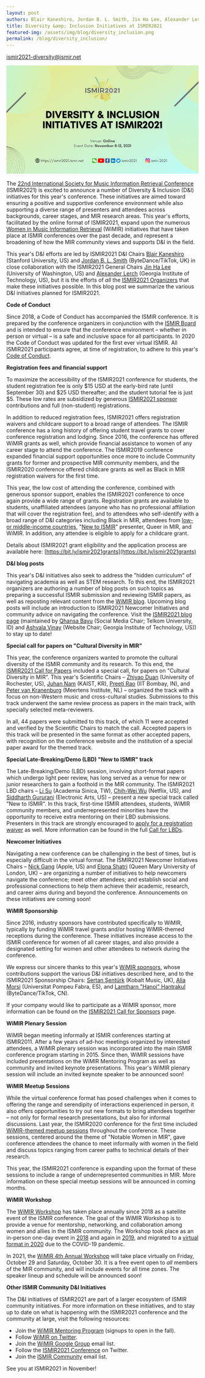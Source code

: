 ```yaml
---
layout: post
authors: Blair Kaneshiro, Jordan B. L. Smith, Jin Ha Lee, Alexander Lerch
title: Diversity &amp; Inclusion Initiatives at ISMIR2021
featured-img: /assets/img/blog/diversity_inclusion.png
permalink: /blog/diversity_inclusion/
---
```


[ismir2021-diversity@ismir.net](mailto:ismir2021-diversity@ismir.net)

![](/assets/img/blog/diversity_inclusion.png)

The [22nd International Society for Music Information Retrieval Conference](https://ismir2021.ismir.net/) (ISMIR2021) is excited to announce a number of Diversity &amp; Inclusion (D&amp;I) initiatives for this year&#39;s conference. These initiatives are aimed toward ensuring a positive and supportive conference environment while also supporting a diverse range of presenters and attendees across backgrounds, career stages, and MIR research areas. This year&#39;s efforts, facilitated by the online format of ISMIR2021, expand upon the numerous [Women in Music Information Retrieval](https://wimir.wordpress.com/) (WiMIR) initiatives that have taken place at ISMIR conferences over the past decade, and represent a broadening of how the MIR community views and supports D&amp;I in the field.

This year&#39;s D&amp;I efforts are led by ISMIR2021 D&amp;I Chairs [Blair Kaneshiro](https://ccrma.stanford.edu/~blairbo/) (Stanford University, US) and [Jordan B. L. Smith](http://jblsmith.github.io/) (ByteDance/TikTok, UK) in close collaboration with the ISMIR2021 General Chairs [Jin Ha Lee](https://gamer.ischool.uw.edu/) (University of Washington, US) and [Alexander Lerch](https://www.alexanderlerch.com/) (Georgia Institute of Technology, US), but it is the efforts of _all_ the [ISMIR2021 Organizers](https://ismir2021.ismir.net/team/) that make these initiatives possible. In this blog post we summarize the various D&amp;I initiatives planned for ISMIR2021.

**Code of Conduct**

Since 2018, a Code of Conduct has accompanied the ISMIR conference. It is prepared by the conference organizers in conjunction with the [ISMIR Board](https://ismir.net/about/) and is intended to ensure that the conference environment – whether in person or virtual – is a safe and inclusive space for all participants. In 2020 the Code of Conduct was updated for the first ever virtual ISMIR. All ISMIR2021 participants agree, at time of registration, to adhere to this year&#39;s [Code of Conduct](https://ismir2021.ismir.net/coc/).

**Registration fees and financial support**

To maximize the accessibility of the ISMIR2021 conference for students, the student registration fee is only $15 USD at the early-bird rate (until September 30) and $25 USD thereafter; and the student tutorial fee is just $5. These low rates are subsidized by generous [ISMIR2021 sponsor](https://ismir2021.ismir.net/sponsors/) contributions and full (non-student) registrations.

In addition to reduced registration fees, ISMIR2021 offers registration waivers and childcare support to a broad range of attendees. The ISMIR conference has a long history of offering student travel grants to cover conference registration and lodging. Since 2016, the conference has offered WiMIR grants as well, which provide financial assistance to women of any career stage to attend the conference. The ISMIR2019 conference expanded financial support opportunities once more to include Community grants for former and prospective MIR community members, and the ISMIR2020 conference offered childcare grants as well as Black in MIR registration waivers for the first time.

This year, the low cost of attending the conference, combined with generous sponsor support, enables the ISMIR2021 conference to once again provide a wide range of grants. Registration grants are available to students, unaffiliated attendees (anyone who has no professional affiliation that will cover the registration fee), and to attendees who self-identify with a broad range of D&amp;I categories including Black in MIR, attendees from [low- or middle-income countries](http://bit.ly/ismir2021LowMiddleIncomeCountries), &quot;[New to ISMIR](https://ismir2021.ismir.net/clbd/)&quot; presenter, Queer in MIR, and WiMIR. In addition, any attendee is eligible to apply for a childcare grant.

Details about ISMIR2021 grant eligibility and the application process are available here: [https://bit.ly/ismir2021grants](https://bit.ly/ismir2021grants)

**D&amp;I blog posts**

This year&#39;s D&amp;I initiatives also seek to address the &quot;hidden curriculum&quot; of navigating academia as well as STEM research. To this end, the ISMIR2021 organizers are authoring a number of blog posts on such topics as preparing a successful ISMIR submission and reviewing ISMIR papers, as well as reposting relevant content from the [WiMIR blog](https://wimir.wordpress.com/). Upcoming blog posts will include an introduction to ISMIR2021 Newcomer Initiatives and community advice on navigating the conference. Visit the [ISMIR2021 blog page](https://ismir2021.ismir.net/blog/) (maintained by [Qhansa Bayu](https://www.qhansa.com/) (Social Media Chair; Telkom University, ID) and [Ashvala Vinay](http://ashva.la/) (Website Chair; Georgia Institute of Technology, US)) to stay up to date!

**Special call for papers on &quot;Cultural Diversity in MIR&quot;**

This year, the conference organizers wanted to promote the cultural diversity of the ISMIR community and its research. To this end, the [ISMIR2021 Call for Papers](https://ismir2021.ismir.net/cfp/) included a special call, for papers on &quot;Cultural Diversity in MIR&quot;. This year&#39;s Scientific Chairs – [Zhiyao Duan](http://www2.ece.rochester.edu/~zduan/) (University of Rochester, US), [Juhan Nam](https://mac.kaist.ac.kr/~juhan/) (KAIST, KR), [Preeti Rao](https://www.ee.iitb.ac.in/course/~daplab/) (IIT Bombay, IN), and [Peter van Kranenburg](https://www.lodebar.nl/pvk/) (Meertens Institute, NL) – organized the track with a focus on non-Western music and cross-cultural studies. Submissions to this track underwent the same review process as papers in the main track, with specially selected meta-reviewers.

In all, 44 papers were submitted to this track, of which 11 were accepted and verified by the Scientific Chairs to match the call. Accepted papers in this track will be presented in the same format as other accepted papers, with recognition on the conference website and the institution of a special paper award for the themed track.

**Special Late-Breaking/Demo (LBD) &quot;New to ISMIR&quot; track**

The Late-Breaking/Demo (LBD) session, involving short-format papers which undergo light peer review, has long served as a venue for new or junior researchers to gain a foothold in the MIR community. The ISMIR2021 LBD chairs – [Li Su](https://homepage.iis.sinica.edu.tw/pages/lisu/index_en.html) (Academia Sinica, TW), [Chih-Wei Wu](https://scholar.google.com/citations?user=n8eQV6kAAAAJ&amp;hl=en) (Netflix, US), and [Siddharth Gururani](https://scholar.google.com/citations?user=_C-H8_MAAAAJ&amp;hl=en) (Electronic Arts, US) – present a new special track called &quot;New to ISMIR&quot;. In this track, first-time ISMIR attendees, students, WiMIR community members, and underrepresented minorities have the opportunity to receive extra mentoring on their LBD submissions. Presenters in this track are strongly encouraged to [apply for a registration waiver](https://bit.ly/ismir2021grants) as well. More information can be found in the full [Call for LBDs](https://ismir2021.ismir.net/clbd/).

**Newcomer Initiatives**

Navigating a new conference can be challenging in the best of times, but is especially difficult in the virtual format. The ISMIR2021 Newcomer Initiatives Chairs – [Nick Gang](https://orangagang.com/) (Apple, US) and [Elona Shatri](http://eecs.qmul.ac.uk/profiles/shatrielona.html) (Queen Mary University of London, UK) – are organizing a number of initiatives to help newcomers navigate the conference; meet other attendees; and establish social and professional connections to help them achieve their academic, research, and career aims during and beyond the conference. Announcements on these initiatives are coming soon!

**WiMIR Sponsorship**

Since 2016, industry sponsors have contributed specifically to WiMIR, typically by funding WiMIR travel grants and/or hosting WiMIR-themed receptions during the conference. These initiatives increase access to the ISMIR conference for women of all career stages, and also provide a designated setting for women and other attendees to network during the conference.

We express our sincere thanks to this year&#39;s [WiMIR sponsors](https://ismir2021.ismir.net/sponsors/), whose contributions support the various D&amp;I initiatives described here, and to the ISMIR2021 Sponsorship Chairs: [Sertan Şentürk](https://sertansenturk.com/) (Kobalt Music, UK), [Alia Morsi](https://www.upf.edu/web/mtg/entry/-/-/163640/adscripcion/alia-morsi) (Universitat Pompeu Fabra, ES), and [Lamtharn &quot;Hanoi&quot; Hantrakul](https://lh-hantrakul.com/) (ByteDance/TikTok, CN).

If your company would like to participate as a WiMIR sponsor, more information can be found on the [ISMIR2021 Call for Sponsors](https://ismir2021.ismir.net/cfs/) page.

**WiMIR Plenary Session**

WiMIR began meeting informally at ISMIR conferences starting at ISMIR2011. After a few years of ad-hoc meetings organized by interested attendees, a WiMIR plenary session was incorporated into the main ISMIR conference program starting in 2015. Since then, WiMIR sessions have included presentations on the WiMIR Mentoring Program as well as community and invited keynote presentations. This year&#39;s WiMIR plenary session will include an invited keynote speaker to be announced soon!

**WiMIR Meetup Sessions**

While the virtual conference format has posed challenges when it comes to offering the range and serendipity of interactions experienced in person, it also offers opportunities to try out new formats to bring attendees together – not only for formal research presentations, but also for informal discussions. Last year, the ISMIR2020 conference for the first time included [WiMIR-themed meetup sessions](https://www.ismir2020.net/WiMIR/#wimir-meet-up-sessions) throughout the conference. These sessions, centered around the theme of &quot;Notable Women in MIR&quot;, gave conference attendees the chance to meet informally with women in the field and discuss topics ranging from career paths to technical details of their research.

This year, the ISMIR2021 conference is expanding upon the format of these sessions to include a range of underrepresented communities in MIR. More information on these special meetup sessions will be announced in coming months.

**WiMIR Workshop**

The [WiMIR Workshop](https://wimir.wordpress.com/wimir-workshop/) has taken place annually since 2018 as a satellite event of the ISMIR conference. The goal of the WiMIR Workshop is to provide a venue for mentorship, networking, and collaboration among women and allies in the ISMIR community. The Workshop took place as an in-person one-day event in [2018](https://wimir.wordpress.com/2018/07/31/wimir-workshop-2018-project-guides/) and again in [2019](https://wimir.wordpress.com/2019/06/26/wimir-workshop-2019-project-guides/), and migrated to a [virtual format in 2020](https://wimir.wordpress.com/2020/08/13/wimir-workshop-2020-project-guides/) due to the COVID-19 pandemic.

In 2021, the [WiMIR 4th Annual Workshop](https://wimir.wordpress.com/2021/06/02/wimir-workshop-2021/) will take place virtually on Friday, October 29 and Saturday, October 30. It is a free event open to _all_ members of the MIR community, and will include events for all time zones. The speaker lineup and schedule will be announced soon!

**Other ISMIR Community D&amp;I Initiatives**

The D&amp;I initiatives of ISMIR2021 are part of a larger ecosystem of ISMIR community initiatives. For more information on these initiatives, and to stay up to date on what is happening with the ISMIR2021 conference and the community at large, visit the following resources:

- Join the [WiMIR Mentoring Program](https://wimir.wordpress.com/mentoring-program/) (signups to open in the fall).
- Follow [WiMIR on Twitter](https://twitter.com/Women_MIR).
- Join the [WiMIR Google Group](https://groups.google.com/g/wimir) email list.
- Follow the [ISMIR2021 Conference](https://twitter.com/ismir2021) on Twitter.
- Join the [ISMIR Community](https://groups.google.com/a/ismir.net/g/community) email list.

See you at ISMIR2021 in November!